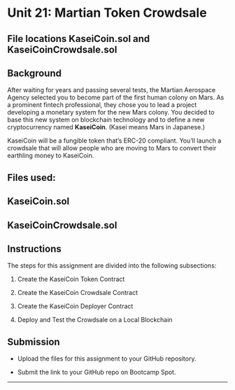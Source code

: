 # Unit 21: Martian Token Crowdsale

## File locations KaseiCoin.sol and KaseiCoinCrowdsale.sol

## Background

After waiting for years and passing several tests, the Martian Aerospace Agency selected you to become part of the first human colony on Mars. As a prominent fintech professional, they chose you to lead a project developing a monetary system for the new Mars colony. You decided to base this new system on blockchain technology and to define a new cryptocurrency named **KaseiCoin**. (Kasei means Mars in Japanese.)

KaseiCoin will be a fungible token that’s ERC-20 compliant. You’ll launch a crowdsale that will allow people who are moving to Mars to convert their earthling money to KaseiCoin.

## Files used: 

## KaseiCoin.sol
## KaseiCoinCrowdsale.sol

## Instructions

The steps for this assignment are divided into the following subsections:

1. Create the KaseiCoin Token Contract

2. Create the KaseiCoin Crowdsale Contract

3. Create the KaseiCoin Deployer Contract

4. Deploy and Test the Crowdsale on a Local Blockchain


## Submission

* Upload the files for this assignment to your GitHub repository.

* Submit the link to your GitHub repo on Bootcamp Spot.

---
